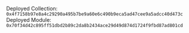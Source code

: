 Deployed Collection: `0x4f7158b97e8a4c29290a495b7be9a60e6c490b9eca5ad47cee9a5adcc40d473c`
Deployed Module: `0x70f34d42c895ff51dbd2b89c2da8b2434ace29d49d874d1724f9fbd87ad801cd`